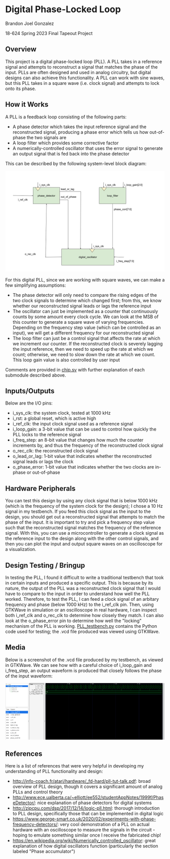 # Digital Phase-Locked Loop
Brandon Joel Gonzalez

18-624 Spring 2023 Final Tapeout Project

## Overview

This project is a digital phase-locked loop (PLL). A PLL takes in a reference signal and attempts to reconstruct a signal that matches the phase of the input. PLLs are often designed and used in analog circuitry, but digital designs can also achieve this functionality. A PLL can work with sine waves, but this PLL takes in a square wave (i.e. clock signal) and attempts to lock onto its phase.

## How it Works
A PLL is a feedback loop consisting of the following parts:
- A phase detector which takes the input reference signal and the reconstructed signal, producing a phase error which tells us how out-of-phase the two signals are
- A loop filter which provides some corrective factor
- A numerically-controlled oscillator that uses the error signal to generate an output signal that is fed back into the phase detector

This can be described by the following system-level block diagram:

![Phase-locked loop diagram](media/PLL-top-level.jpg)

For this digital PLL, since we are working with square waves, we can make a few simplifying assumptions:
- The phase detector will only need to compare the rising edges of the two clock signals to determine which changed first; from this, we know whether our reconstructed signal leads or lags the reference input
- The oscillator can just be implemented as a counter that continuously counts by some amount every clock cycle. We can look at the MSB of this counter to generate a square wave of varying frequencies. Depending on the frequency step value (which can be controlled as an input), we will get a different frequency for our reconstructed signal
- The loop filter can just be a control signal that affects the rate at which we increment our counter. If the reconstructed clock is severely lagging the input reference, then we need to speed up the rate at which we count; otherwise, we need to slow down the rate at which we count. This loop gain value is also controlled by user input

Comments are provided in [chip.sv](src/chip.sv) with further explanation of each submodule described above.

## Inputs/Outputs
Below are the I/O pins:
- i_sys_clk: the system clock, tested at 1000 kHz
- i_rst: a global reset, which is active high
- i_ref_clk: the input clock signal used as a reference signal
- i_loop_gain: a 3-bit value that can be used to control how quickly the PLL locks to the reference signal
- i_freq_step: an 8-bit value that changes how much the counter increments by, and thus the frequency of the reconstructed clock signal
- o_rec_clk: the reconstructed clock signal
- o_lead_or_lag: 1-bit value that indicates whether the reconstructed signal leads or lags the clock
- o_phase_error: 1-bit value that indicates whether the two clocks are in-phase or out-of-phase

## Hardware Peripherals
You can test this design by using any clock signal that is below 1000 kHz (which is the frequency of the system clock for the design); I chose a 10 Hz signal in my testbench. If you feed this clock signal as the input to the design, you should get out a reconstructed signal that attempts to match the phase of the input. It is important to try and pick a frequency step value such that the reconstructed signal matches the frequency of the reference signal. With this, you can use a microcontroller to generate a clock signal as the reference input to the design along with the other control signals, and then you can plot the input and output square waves on an oscilloscope for a visualization.

## Design Testing / Bringup
In testing the PLL, I found it difficult to write a traditional testbench that took in certain inputs and produced a specific output. This is because by its nature, the output of the PLL was a reconstructed clock signal that I would have to compare to the input in order to understand how well the PLL worked. Therefore, to test the PLL, I can feed a clock signal of an arbitary frequency and phase (below 1000 kHz) to the i_ref_clk pin. Then, using GTKWave in simulation or an oscilloscope in real hardware, I can inspect both i_ref_clk and o_rec_clk to determine how closely they match. I can also look at the o_phase_error pin to determine how well the "locking" mechanism of the PLL is working. [PLL_testbench.py](bench/PLL_testbench.py) contains the Python code used for testing; the .vcd file produced was viewed using GTKWave.

## Media
Below is a screenshot of the .vcd file produced by my testbench, as viewed in GTKWave. We can see how with a careful choice of i_loop_gain and i_freq_step, an output waveform is produced that closely follows the phase of the input waveform:

![Phase-locked loop waveform](media/PLL-results.png)

## References

Here is a list of references that were very helpful in developing my understanding of PLL functionality and design:
- http://info-coach.fr/atari/hardware/_fd-hard/pll-tut-talk.pdf: broad overview of PLL design, though it covers a significant amount of analog PLLs and control theory
- http://www.ece.ualberta.ca/~elliott/ee552/studentAppNotes/1999f/PhaseDetector/: nice explanation of phase detectors for digital systems
- http://zipcpu.com/dsp/2017/12/14/logic-pll.html: thorough introduction to PLL design, specifically those that can be implemented in digital logic
- https://www.george-smart.co.uk/2020/02/experiments-with-phase-frequency-detectors/: very cool demonstration of a PLL on actual hardware with an oscilloscope to measure the signals in the circuit - hoping to emulate something similar once I receive the fabricated chip!
- https://en.wikipedia.org/wiki/Numerically_controlled_oscillator: great explanation of how digital oscillators function (particularly the section labeled "Phase accumulator")
